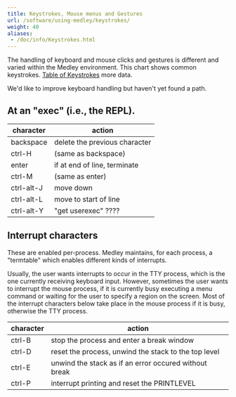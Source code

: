 ```yaml
---
title: Keystrokes, Mouse menus and Gestures
url: /software/using-medley/keystrokes/
weight: 40
aliases:
 - /doc/info/Keystrokes.html
---
```


The handling of keyboard and mouse clicks and gestures is different and varied within the Medley environment. This chart shows common keystrokes.
[Table of Keystrokes](https://docs.google.com/spreadsheets/d/1FOkrr62TtEhhY49m9U0T_6bvqSGRQt9fBRtMDw0YKtY/edit?usp=sharing) more data.

We'd like to improve keyboard handling but haven't yet found a path.

## At an "exec" (i.e., the REPL). 

|character |action                          |
|----------|--------------------------------|
|backspace | delete the previous character  |
|ctrl-H    |   (same as backspace)          |
|enter     |if at end of line, terminate    |
|ctrl-M    |  (same as enter)               |
|ctrl-alt-J|move down                       |
|ctrl-alt-L|move to start of line           |
|ctrl-alt-Y|"get userexec" ????             |

## Interrupt characters

These are enabled per-process. Medley maintains, for each process, a "termtable" which enables different kinds of interrupts.

Usually, the user wants interrupts to occur in the TTY process, which is the one
currently receiving keyboard input. However, sometimes the user wants to interrupt
the mouse process, if it is currently busy executing a menu command or waiting
for the user to specify a region on the screen. Most of the interrupt characters
below take place in the mouse process if it is busy, otherwise the TTY process.

|character|action                                                |
|---------|-----------------------------------------             |
|ctrl-B   |stop the process and enter a break window             |
|ctrl-D   | reset the process, unwind the stack to the top level |
|ctrl-E   | unwind the stack as if an error occured without break|
|ctrl-P   | interrupt printing and reset the PRINTLEVEL          |




